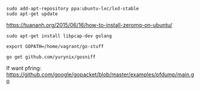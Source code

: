 ```
sudo add-apt-repository ppa:ubuntu-lxc/lxd-stable
sudo apt-get update
```

https://tuananh.org/2015/06/16/how-to-install-zeromq-on-ubuntu/

```
sudo apt-get install libpcap-dev golang

export GOPATH=/home/vagrant/go-stuff

go get github.com/yurynix/gosniff
```

If want pfring: https://github.com/google/gopacket/blob/master/examples/pfdump/main.go
